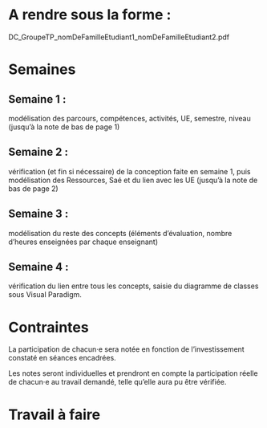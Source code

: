 


# A rendre  sous la forme : 

DC_GroupeTP_nomDeFamilleEtudiant1_nomDeFamilleEtudiant2.pdf


# Semaines

## Semaine 1 : 

modélisation des parcours, compétences, activités, UE, semestre, niveau
(jusqu’à la note de bas de page 1)

## Semaine 2 : 

vérification (et fin si nécessaire) de la conception faite en semaine 1, puis
modélisation des Ressources, Saé et du lien avec les UE (jusqu’à la note de bas de page 2)

## Semaine 3 : 

modélisation du reste des concepts (éléments d’évaluation, nombre d’heures
enseignées par chaque enseignant)

## Semaine 4 : 

vérification du lien entre tous les concepts, saisie du diagramme de classes sous
Visual Paradigm.


# Contraintes 

La participation de chacun·e sera notée en fonction de
l’investissement constaté en séances encadrées.

Les notes seront individuelles et prendront en compte la participation réelle de chacun·e au
travail demandé, telle qu’elle aura pu être vérifiée.


# Travail à faire
